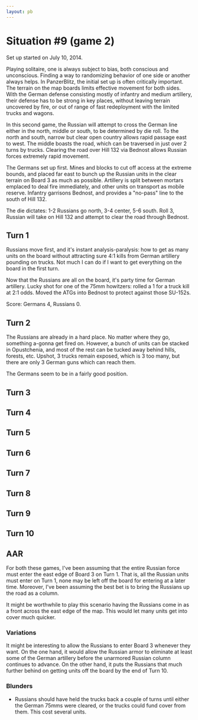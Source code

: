 ```yaml
---
layout: pb
---
```



# Situation #9 (game 2)

Set up started on July 10, 2014.

Playing solitaire, one is always subject to bias, both
conscious and unconscious. Finding a way to randomizing
behavior of one side or another always helps. In PanzerBlitz,
the initial set up is often critically important. The terrain
on the map boards limits effective movement for both sides.
With the German defense consisting mostly of infantry and
medium artillery, their defense has to be strong in key
places, without leaving terrain uncovered by fire, or out
of range of fast redeployment with the limited trucks and
wagons.

In this second game, the Russian will attempt to cross the
German line either in the north, middle or south, to be
determined by die roll. To the north and south, narrow but
clear open country allows rapid passage east to west. The
middle boasts the road, which can be traversed in just over
2 turns by trucks. Clearing the road over Hill 132 via
Bednost allows Russian forces extremely rapid movement.

The Germans set up first. Mines and blocks to cut off access at the
extreme bounds, and placed far east to bunch up the Russian
units in the clear terrain on Board 3 as much as possible.
Artillery is split between mortars emplaced to deal fire
immediately, and other units on transport as mobile reserve.
Infantry garrisons Bednost, and provides a "no-pass" line to
the south of Hill 132.

The die dictates: 1-2 Russians go north, 3-4 center, 5-6
south. Roll 3, Russian will take on Hill 132 and attempt
to clear the road through Bednost.

## Turn 1

Russians move first, and it's instant analysis-paralysis: how to get as
many units on the board without attracting sure 4:1 kills from German
artillery pounding on trucks. Not much I can do if I want to get
everything on the board in the first turn.

Now that the Russians are all on the board, it's party time for German
artillery. Lucky shot for one of the 75mm howitzers: rolled a 1 for a
truck kill at 2:1 odds. Moved the ATGs into Bednost to protect against
those SU-152s.


Score: Germans 4, Russians 0.

## Turn 2

The Russians are already in a hard place. No matter where they go,
something a-gonna get fired on. However, a bunch of units can be
stacked in Opustchenia, and most of the rest can be tucked away behind
hills, forests, etc. Upshot, 3 trucks remain exposed, which is 3 too
many, but there are only 3 German guns which can reach them.

The Germans seem to be in a fairly good position.

## Turn 3


## Turn 4


## Turn 5


## Turn 6


## Turn 7


## Turn 8


## Turn 9


## Turn 10


## AAR

For both these games, I've been assuming that the entire Russian force
must enter the east edge of Board 3 on Turn 1. That is, all the Russian
units must enter on Turn 1, none may be left off the board for entering
at a later time. Moreover, I've been assuming the best bet is to bring
the Russians up the road as a column.

It might be worthwhile to play this scenario having the Russians come in
as a front across the east edge of the map. This would let many units
get into cover much quicker.


### Variations

It might be interesting to allow the Russians to enter Board 3 whenever
they want. On the one hand, it would allow the Russian armor to
eliminate at least some of the German artillery before the unarmored
Russian column continues to advance. On the other hand, it puts the
Russians that much further behind on getting units off the board by the
end of Turn 10.


### Blunders

* Russians should have held the trucks back a couple of turns until
either the German 75mms were cleared, or the trucks could fund cover
from them. This cost several units.

